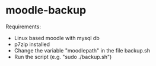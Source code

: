 # moodle-backup
Requirements: 
- Linux based moodle with mysql db
- p7zip installed
- Change the variable "moodlepath" in the file backup.sh
- Run the script (e.g. "sudo ./backup.sh")
